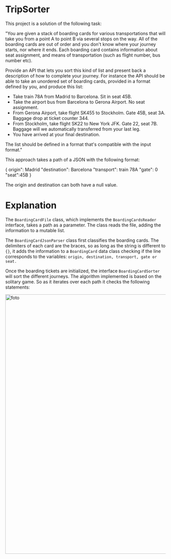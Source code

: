 # TripSorter

This project is a solution of the following task:

"You are given a stack of boarding cards for various transportations that will take you from a point A to point B via several stops on the way. All of the boarding cards are out of order and you don't know where your journey starts, nor where it ends. Each boarding card contains information about seat assignment, and means of transportation (such as flight number, bus number etc).

Provide an API that lets you sort this kind of list and present back a description of how to complete your journey. For instance the API should be able to take an unordered set of boarding cards, provided in a format defined by you, and produce this list:

- Take train 78A from Madrid to Barcelona. Sit in seat 45B.
- Take the airport bus from Barcelona to Gerona Airport. No seat assignment.
- From Gerona Airport, take flight SK455 to Stockholm. Gate 45B, seat 3A. Baggage drop at ticket counter 344.
- From Stockholm, take flight SK22 to New York JFK. Gate 22, seat 7B. Baggage will we automatically transferred from your last leg.
- You have arrived at your final destination.

The list should be defined in a format that's compatible with the input format."

This approach takes a path of a JSON with the following format:

{
origin": Madrid
"destination": Barcelona
"transport": train 78A
"gate": 0
"seat":45B
}

The origin and destination can both have a null value.

# Explanation

The `BoardingCardFile`  class, which implements the `BoardingCardsReader` interface, takes a path as a parameter. The class reads the file, adding the information to a mutable list.

The `BoardingCardJsonParser` class first classifies the boarding cards. The delimiters of each card are the braces, so as long as the string is different to `{}`,  it adds the information to a `BoardingCard` data class checking if the line corresponds to the variables: `origin, destination, transport, gate or seat.`

Once the boarding tickets are initialized, the interface `BoardingCardSorter` will sort the different journeys. The algorithm implemented is based on the solitary game. So as it iterates over each path it checks the following statements:

<img width="814" alt="foto" src="https://user-images.githubusercontent.com/83506452/175073698-5606b04e-eaa5-47ea-8e1f-8c3449fcccde.png">



